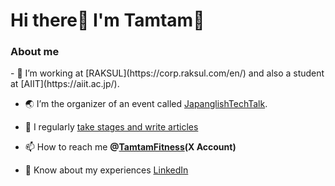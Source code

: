 <h1 align="left">Hi there👋 I'm Tamtam💪</h3>

<h3 align="left">About me</h3>
- 🔭 I’m working at [RAKSUL](https://corp.raksul.com/en/) and also a student at [AIIT](https://aiit.ac.jp/).   

- 🌏 I’m the organizer of an event called [JapanglishTechTalk](https://japanglish.connpass.com/).

- 📝 I regularly [take stages and write articles](https://tamtam-blog-collection.vercel.app/)

- 📫 How to reach me **@[TamtamFitness](https://twitter.com/TamtamFitness)(X Account)**

- 📄 Know about my experiences [LinkedIn](https://www.linkedin.com/in/yusuke-tamura-1113221a0/)


